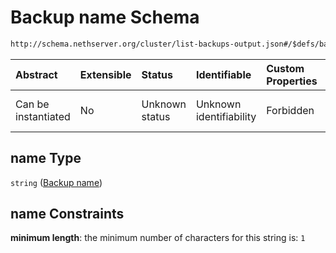 # Backup name Schema

```txt
http://schema.nethserver.org/cluster/list-backups-output.json#/$defs/backup-item/properties/name
```



| Abstract            | Extensible | Status         | Identifiable            | Custom Properties | Additional Properties | Access Restrictions | Defined In                                                                            |
| :------------------ | :--------- | :------------- | :---------------------- | :---------------- | :-------------------- | :------------------ | :------------------------------------------------------------------------------------ |
| Can be instantiated | No         | Unknown status | Unknown identifiability | Forbidden         | Allowed               | none                | [list-backups-output.json\*](cluster/list-backups-output.json "open original schema") |

## name Type

`string` ([Backup name](list-backups-output-defs-backup-object-properties-backup-name.md))

## name Constraints

**minimum length**: the minimum number of characters for this string is: `1`
